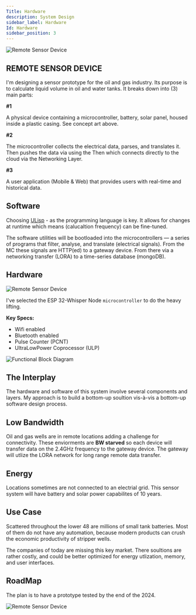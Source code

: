 ```yaml
---
Title: Hardware
description: System Design
sidebar_label: Hardware
Id: Hardware
sidebar_position: 3
---
```


![Remote Sensor Device](/img/s1.png)

## REMOTE SENSOR DEVICE 

I'm designing a sensor prototype for the oil and gas industry. Its purpose is to calculate liquid volume in oil and water tanks.
It breaks down into (3) main parts:

**#1** 

A physical device containing a microcontroller, battery, solar panel, housed inside a plastic casing. See concept art above. 

**#2** 

The microcontroller collects the electrical data, parses, and translates it. Then pushes the data via  using the Then  which connects directly to the cloud via the Networking Layer.

**#3** 

A user application (Mobile & Web) that provides users with real-time and historical data.

## Software 

Choosing [ULisp](https://ulisp.com/) - as the programming language is key. It allows for changes at runtime which means (calucaltion frequency) can be fine-tuned. 

The software utilities will be bootloaded into the microcontrollers — a series of programs that filter, analyse, and translate (electrical signals). From the MC these signals are HTTP(ed) to a gateway device. From there via a networking transfer (LORA) to a time-series database (mongoDB).

 
## Hardware

![Remote Sensor Device](/img/s3.png)

I've selected the ESP 32-Whisper Node `microcontroller` to do the heavy lifting.

**Key Specs:**

- Wifi enabled 
- Bluetooth enabled 
- Pulse Counter (PCNT)
- Ultra­Low­Power Coprocessor (ULP) 


![Functional Block Diagram](/img/ESP32.png)

## The Interplay 

The hardware and software of this system involve several components and layers. My approach is to build a bottom-up soultion vis-à-vis a bottom-up software design process. 

## Low Bandwidth 

Oil and gas wells are in remote locations adding a challenge for connectivity. These enviorments are **BW starved** so each device will transfer data on the 2.4GHz frequency to the gateway device. The gateway will utlize the LORA network for long range remote data transfer. 

## Energy

Locations sometimes are not connected to an electrial grid. This sensor system will have battery and solar power capabilites of 10 years.

## Use Case

Scattered throughout the lower 48 are millions of small tank batteries. Most of them do not have any automation, because modern products can crush the economic productivity of stripper wells. 

The companies of today are missing this key market. There soultions are rather costly, and could be better optimized for energy utlization, memory, and user interfaces. 

## RoadMap 

The plan is to have a prototype tested by the end of the 2024. 

![Remote Sensor Device](/img/s2.png)
